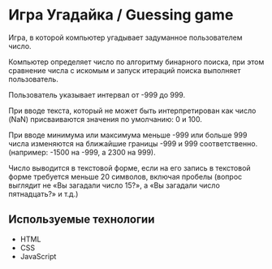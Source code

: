 # Игра Угадайка / Guessing game

Игра, в которой компьютер угадывает задуманное пользователем число.

Компьютер определяет число по алгоритму бинарного поиска, при этом сравнение числа с искомым и запуск итераций поиска выполняет пользователь.

Пользователь указывает интервал от -999 до 999.

При вводе текста, который не может быть интерпретирован как число (NaN) присваиваются значения по умолчанию: 0 и 100.

При вводе минимума или максимума меньше -999 или больше 999 числа изменяются на ближайшие границы -999 и 999 соответственно. (например: -1500 на -999, а 2300 на 999).

Число выводится в текстовой форме, если на его запись в текстовой форме требуется меньше 20 символов, включая пробелы (вопрос выглядит не «Вы загадали число 15?», а «Вы загадали число пятнадцать?» и т.д.)

## Используемые технологии

* HTML
* CSS
* JavaScript
